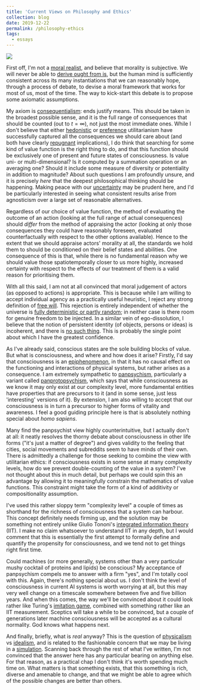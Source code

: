 ```yaml
---
title: 'Current Views on Philosophy and Ethics'
collection: blog
date: 2019-12-22
permalink: /philosophy-ethics
tags:
  - essays
---
```


![](https://images.unsplash.com/photo-1547737694-af7c0238463b?ixlib=rb-1.2.1&ixid=eyJhcHBfaWQiOjEyMDd9&auto=format&fit=crop&w=2102&q=80)

First off, I'm not a [moral realist](https://plato.stanford.edu/entries/moral-realism/), and believe that morality is subjective. We will never be able to [derive ought from is](https://en.wikipedia.org/wiki/Is%E2%80%93ought_problem), but the human mind is sufficiently consistent across its many instantiations that we can reasonably hope, through a process of debate, to devise a moral framework that works for most of us, most of the time. The way to kick-start this debate is to propose some axiomatic assumptions. 

My axiom is [consequentialism](https://www.britannica.com/topic/consequentialism): ends justify means. This should be taken in the broadest possible sense, and it is the full range of consequences that should be counted (out to $t=\infty$), not just the most immediate ones. While I don't believe that either [hedonistic](https://www.utilitarianism.com/hedutil.htm) or [preference](https://www.utilitarianism.com/prefutil.htm) utilitarianism have successfully captured all the consequences we should care about (and both have clearly [repugnant](https://plato.stanford.edu/entries/repugnant-conclusion/) implications), I do think that searching for some kind of value function is the right thing to do, and that this function should be exclusively one of present and future states of consciousness. Is value uni- or multi-dimensional? Is it computed by a summation operation or an averaging one? Should it include some measure of diversity or potentiality in addition to magnitude? About such questions I am profoundly unsure, and it is precisely *here* that the deepest philosophical thinking should be happening. Making peace with our [uncertainty](https://concepts.effectivealtruism.org/concepts/moral-uncertainty/) may be prudent here, and I'd be particularly interested in seeing what consistent results arise from agnosticism over a large set of reasonable alternatives.

Regardless of our choice of value function, the method of evaluating the outcome of an action (looking at the full range of actual consequences) should *differ* from the method of appraising the actor (looking at only those consequences they could have reasonably foreseen, evaluated counterfactually with respect to the other options available). Hence to the extent that we should appraise actors' morality at all, the standards we hold them to should be conditioned on their belief states and abilities. One consequence of this is that, while there is no fundamental reason why we should value those spatiotemporally closer to us more highly, increased certainty with respect to the effects of our treatment of them is a valid reason for prioritising them.

With all this said, I am not at all convinced that moral judgement of actors (as opposed to actions) is appropriate. This is because while I am willing to accept individual agency as a practically useful heuristic, I reject any strong definition of [free will](https://en.wikipedia.org/wiki/Free_will). This rejection is entirely independent of whether the universe is [fully deterministic or partly random](http://www.hawking.org.uk/does-god-play-dice.html); in neither case is there room for genuine freedom to be injected. In a similar vein of ego-dissolution, I believe that the notion of persistent identity (of objects, persons or ideas) is incoherent, and there is [no such thing](https://samharris.org/the-illusion-of-the-self2/). This is probably the single point about which I have the greatest confidence.

As I've already said, conscious states are the sole building blocks of value. But what is consciousness, and where and how does it arise? Firstly, I'd say that consciousness is an [epiphenomenon](https://en.wikipedia.org/wiki/Epiphenomenalism), in that it has no causal effect on the functioning and interactions of physical systems, but rather arises as a consequence. I am extremely sympathetic to [panpsychism](https://plato.stanford.edu/entries/panpsychism/), particularly a variant called [panprotopsychism](http://philosophy.ceu.edu/sites/philosophy.ceu.edu/files/attachment/event/794/panpsychismandpanprotopsychism.pdf), which says that while consciousness as we know it may only exist at our complexity level, more fundamental entities have properties that are precursors to it (and in some sense, just less 'interesting' versions of it). By extension, I am also willing to accept that our consciousness is in turn a precursor to higher forms of vitality and awareness. I feel a good guiding principle here is that is absolutely nothing special about *homo sapiens*.

Many find the panpsychist view highly counterintuitive, but I actually don't at all: it neatly resolves the thorny debate about consciousness in other life forms ("it's just a matter of degree") and gives validity to the feeling that cities, social movements and subreddits seem to have minds of their own. There is admittedly a challenge for those seeking to combine the view with utilitarian ethics: if consciousness exists in some sense at many complexity levels, how do we prevent double-counting of the value in a system? I've not thought about this in much detail, but perhaps we could spin this an advantage by allowing it to meaningfully constrain the mathematics of value functions. This constraint might take the form of a kind of additivity or compositionality assumption.

I've used this rather sloppy term "complexity level" a couple of times as shorthand for the richness of consciousness that a system can harbour. This concept definitely needs firming up, and the solution may be something not entirely unlike Giulio Tononi's [integrated information theory](http://integratedinformationtheory.org/) (IIT). I make no claim whatsoever to understand IIT in any depth, but I would comment that this is essentially the first attempt to formally define and quantify the propensity for consciousness, and we tend not to get things right first time.

Could machines (or more generally, systems other than a very particular mushy cocktail of proteins and lipids) be conscious? My acceptance of panpsychism compels me to answer with a firm "yes", and I'm totally cool with this. Again, there's nothing special about us. I don't think the level of consciousness in current AI systems is worth worrying at all, but this may very well change on a timescale somewhere between five and five billion years. And when this comes, the way we'll be convinced about it could look rather like Turing's [imitation game](https://www.csee.umbc.edu/courses/471/papers/turing.pdf), combined with something rather like an IIT measurement. Sceptics will take a while to be convinced, but a couple of generations later machine consciousness will be accepted as a cultural normality. God knows what happens next.

And finally, briefly, what is *real* anyway? This is the question of [physicalism](https://plato.stanford.edu/entries/physicalism/) vs [idealism](https://plato.stanford.edu/entries/idealism/), and is related to the fashionable concern that we may be living in a [simulation](https://www.simulation-argument.com/simulation.pdf). Scanning back through the rest of what I've written, I'm not convinced that the answer here has any particular bearing on anything else. For that reason, as a practical chap I don't think it's worth spending much time on. What matters is that something exists, that this something is rich, diverse and amenable to change, and that we might be able to agree which of the possible changes are better than others.